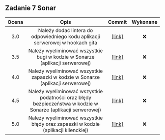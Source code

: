 ## Zadanie 7 Sonar

| Ocena |                                                     Opis                                                     |   Commit   | Wykonane |
| :---: | :----------------------------------------------------------------------------------------------------------: | :--------: | :------: |
|  3.0  |                Należy dodać lintera do odpowiedniego kodu aplikacji serwerowej w hookach gita                | [[link]]() |   :x:    |
|  3.5  |                 Należy wyeliminować wszystkie bugi w kodzie w Sonarze (aplikacji serwerowej)                 | [[link]]() |   :x:    |
|  4.0  |               Należy wyeliminować wszystkie zapaszki w kodzie w Sonarze (aplikacji serwerowej)               | [[link]]() |   :x:    |
|  4.5  | Należy wyeliminować wszystkie podatności oraz błędy bezpieczeństwa w kodzie w Sonarze (aplikacji serwerowej) | [[link]]() |   :x:    |
|  5.0  |              Należy wyeliminować wszystkie błędy oraz zapaszki w kodzie (aplikacji klienckiej)               | [[link]]() |   :x:    |
